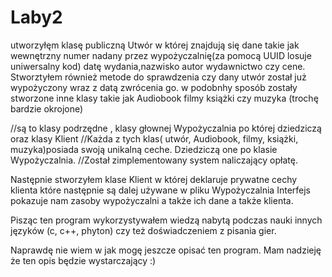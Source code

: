 # Laby2

utworzyłęm klasę publiczną Utwór w której znajdują się dane takie jak 
wewnętrzny numer nadany przez wypożyczalnię(za pomocą UUID losuje uniwersalny kod)
datę wydania,nazwisko autor wydawnictwo czy cene.
Stworztyłem również metode do sprawdzenia czy dany utwór został już wypożyczony wraz z datą zwrócenia go.
w podobnhy sposób zostały stworzone inne klasy takie jak Audiobook filmy książki czy muzyka (trochę bardzie okrojone)

//są to klasy podrzędne , klasy głownej Wypożyczalnia po której dziedziczą oraz klasy Klient 
//Każda z tych klas( utwór, Audiobook, filmy, książki, muzyka)posiada swoją unikalną ceche. Dziedziczą one po klasie Wypożyczalnia.
//Został zimplementowany system naliczający opłatę.

Następnie stworzyłem klase Klient w której deklaruje prywatne cechy klienta które następnie są dalej używane w pliku Wypożyczalnia 
Interfejs  pokazuje nam zasoby wypożyczalni a także ich dane a także klienta. 

Pisząc ten program wykorzystywałem wiedzą nabytą podczas nauki innych języków (c, c++, phyton) czy też doświadczeniem z pisania gier.








Naprawdę nie wiem w jak mogę jeszcze opisać ten program. 
Mam nadzieję że ten opis będzie wystarczający :)
